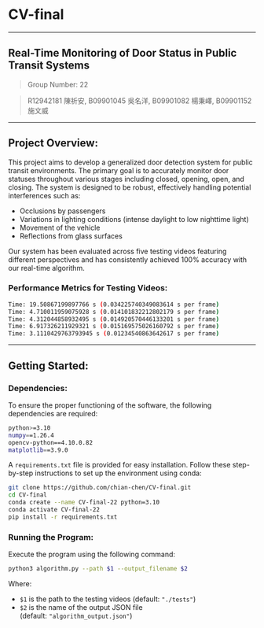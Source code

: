 # CV-final
---

## Real-Time Monitoring of Door Status in Public Transit Systems

> Group Number: 22
> 

> R12942181 陳祈安, B09901045 吳名洋, B09901082 楊秉嶧, B09901152 施文威
> 

---

## Project Overview:

This project aims to develop a generalized door detection system for public transit environments. The primary goal is to accurately monitor door statuses throughout various stages including closed, opening, open, and closing. The system is designed to be robust, effectively handling potential interferences such as:

- Occlusions by passengers
- Variations in lighting conditions (intense daylight to low nighttime light)
- Movement of the vehicle
- Reflections from glass surfaces

Our system has been evaluated across five testing videos featuring different perspectives and has consistently achieved 100% accuracy with our real-time algorithm.

### Performance Metrics for Testing Videos:

```bash
Time: 19.50867199897766 s (0.034225740349083614 s per frame)
Time: 4.710011959075928 s (0.014101832212802179 s per frame)
Time: 4.312044858932495 s (0.014920570446133201 s per frame)
Time: 6.917326211929321 s (0.015169575026160792 s per frame)
Time: 3.1110429763793945 s (0.01234540863642617 s per frame)
```

---

## Getting Started:

### **Dependencies:**

To ensure the proper functioning of the software, the following dependencies are required:

```bash
python>=3.10
numpy==1.26.4
opencv-python==4.10.0.82
matplotlib==3.9.0
```

A `requirements.txt` file is provided for easy installation. Follow these step-by-step instructions to set up the environment using conda:

```bash
git clone https://github.com/chian-chen/CV-final.git
cd CV-final
conda create --name CV-final-22 python=3.10
conda activate CV-final-22
pip install -r requirements.txt
```

### Running the Program:

Execute the program using the following command:

```bash
python3 algorithm.py --path $1 --output_filename $2
```

Where:

- `$1` is the path to the testing videos (default: `"./tests"`)
- `$2` is the name of the output JSON file (default: `"algorithm_output.json"`)